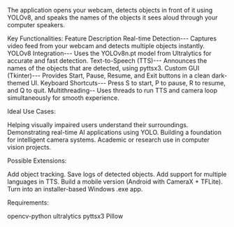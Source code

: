 The application opens your webcam, detects objects in front of it using YOLOv8, and speaks the names of the objects it sees aloud through your computer speakers.

Key Functionalities:
Feature	                          Description
Real-time Detection---	Captures video feed from your webcam and detects multiple objects instantly.
YOLOv8 Integration---	Uses the YOLOv8n.pt model from Ultralytics for accurate and fast detection.
Text-to-Speech (TTS)---	Announces the names of the objects that are detected, using pyttsx3.
Custom GUI (Tkinter)---	Provides Start, Pause, Resume, and Exit buttons in a clean dark-themed UI.
Keyboard Shortcuts---	Press S to start, P to pause, R to resume, and Q to quit.
Multithreading--	Uses threads to run TTS and camera loop simultaneously for smooth experience.

Ideal Use Cases:

Helping visually impaired users understand their surroundings.
Demonstrating real-time AI applications using YOLO.
Building a foundation for intelligent camera systems.
Academic or research use in computer vision projects.


 Possible Extensions:
 
Add object tracking.
Save logs of detected objects.
Add support for multiple languages in TTS.
Build a mobile version (Android with CameraX + TFLite).
Turn into an installer-based Windows .exe app.

Requirements:

opencv-python
ultralytics
pyttsx3
Pillow

